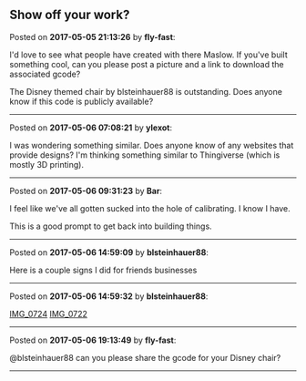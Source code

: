 ## Show off your work?
Posted on **2017-05-05 21:13:26** by **fly-fast**:

I'd love to see what people have created with there Maslow.  If you've built something cool, can you please post a picture and a link to download the associated gcode?  

The Disney themed chair by blsteinhauer88 is outstanding.  Does  anyone know if this code is publicly available?

---

Posted on **2017-05-06 07:08:21** by **ylexot**:

I was wondering something similar. Does anyone know of any websites that provide designs? I'm thinking something similar to Thingiverse (which is mostly 3D printing).

---

Posted on **2017-05-06 09:31:23** by **Bar**:

I feel like we've all gotten sucked into the hole of calibrating. I know I have.

This is a good prompt to get back into building things.

---

Posted on **2017-05-06 14:59:09** by **blsteinhauer88**:

Here is a couple signs I did for friends businesses

---

Posted on **2017-05-06 14:59:32** by **blsteinhauer88**:

[IMG_0724](//muut.com/u/maslowcnc/s3/:maslowcnc:o007:img_0724.jpg.jpg) [IMG_0722](//muut.com/u/maslowcnc/s3/:maslowcnc:305A:img_0722.jpg.jpg)

---

Posted on **2017-05-06 19:13:49** by **fly-fast**:

@blsteinhauer88  can you please share the gcode for your Disney chair?

---

